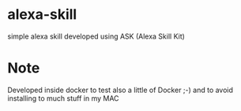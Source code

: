 # alexa-skill
simple alexa skill developed using ASK (Alexa Skill Kit)

# Note
Developed inside docker to test also a little of Docker ;-) and to avoid installing to much stuff in my MAC


